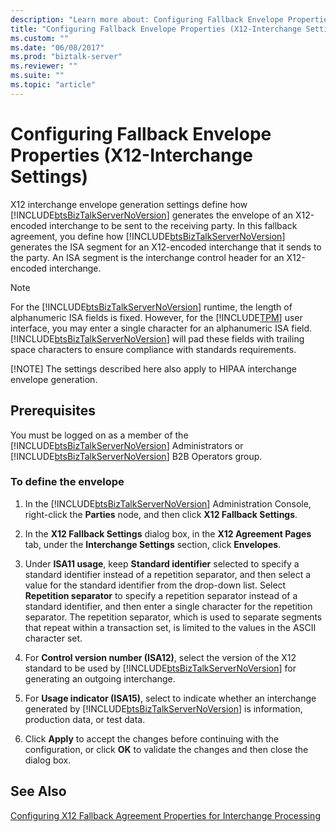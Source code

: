 ```yaml
---
description: "Learn more about: Configuring Fallback Envelope Properties (X12-Interchange Settings)"
title: "Configuring Fallback Envelope Properties (X12-Interchange Settings)"
ms.custom: ""
ms.date: "06/08/2017"
ms.prod: "biztalk-server"
ms.reviewer: ""
ms.suite: ""
ms.topic: "article"
---
```

# Configuring Fallback Envelope Properties (X12-Interchange Settings)
X12 interchange envelope generation settings define how [!INCLUDE[btsBizTalkServerNoVersion](../includes/btsbiztalkservernoversion-md.md)] generates the envelope of an X12-encoded interchange to be sent to the receiving party. In this fallback agreement, you define how [!INCLUDE[btsBizTalkServerNoVersion](../includes/btsbiztalkservernoversion-md.md)] generates the ISA segment for an X12-encoded interchange that it sends to the party. An ISA segment is the interchange control header for an X12-encoded interchange.  
  
> [!NOTE]
>  For the [!INCLUDE[btsBizTalkServerNoVersion](../includes/btsbiztalkservernoversion-md.md)] runtime, the length of alphanumeric ISA fields is fixed. However, for the [!INCLUDE[TPM](../includes/tpm-md.md)] user interface, you may enter a single character for an alphanumeric ISA field. [!INCLUDE[btsBizTalkServerNoVersion](../includes/btsbiztalkservernoversion-md.md)] will pad these fields with trailing space characters to ensure compliance with standards requirements.  
> 
> [!NOTE]
>  The settings described here also apply to HIPAA interchange envelope generation.  
  
## Prerequisites  
 You must be logged on as a member of the [!INCLUDE[btsBizTalkServerNoVersion](../includes/btsbiztalkservernoversion-md.md)] Administrators or [!INCLUDE[btsBizTalkServerNoVersion](../includes/btsbiztalkservernoversion-md.md)] B2B Operators group.  
  
### To define the envelope  
  
1. In the [!INCLUDE[btsBizTalkServerNoVersion](../includes/btsbiztalkservernoversion-md.md)] Administration Console, right-click the **Parties** node, and then click **X12 Fallback Settings**.  
  
2. In the **X12 Fallback Settings** dialog box, in the **X12 Agreement Pages** tab, under the **Interchange Settings** section, click **Envelopes**.  
  
3. Under **ISA11 usage**, keep **Standard identifier** selected to specify a standard identifier instead of a repetition separator, and then select a value for the standard identifier from the drop-down list. Select **Repetition separator** to specify a repetition separator instead of a standard identifier, and then enter a single character for the repetition separator. The repetition separator, which is used to separate segments that repeat within a transaction set, is limited to the values in the ASCII character set.  
  
4. For **Control version number (ISA12)**, select the version of the X12 standard to be used by [!INCLUDE[btsBizTalkServerNoVersion](../includes/btsbiztalkservernoversion-md.md)] for generating an outgoing interchange.  
  
5. For **Usage indicator (ISA15)**, select to indicate whether an interchange generated by [!INCLUDE[btsBizTalkServerNoVersion](../includes/btsbiztalkservernoversion-md.md)] is information, production data, or test data.  
  
6. Click **Apply** to accept the changes before continuing with the configuration, or click **OK** to validate the changes and then close the dialog box.  
  
## See Also  
 [Configuring X12 Fallback Agreement Properties for Interchange Processing](../core/configuring-x12-fallback-agreement-properties-for-interchange-processing.md)
